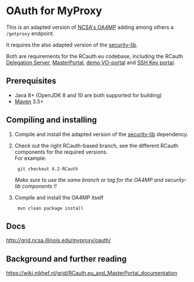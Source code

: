 # OAuth for MyProxy

This is an adapted version of [NCSA's OA4MP](https://github.com/ncsa/OA4MP)
adding among others a `/getproxy` endpoint.

It requires the also adapted version of the [security-lib](https://github.com/rcauth-eu/security-lib).

Both are requirements for the RCauth.eu codebase, including the RCauth
[Delegation Server](https://github.com/rcauth-eu/aarc-delegation-server),
[MasterPortal](https://github.com/rcauth-eu/aarc-master-portal),
[demo VO-portal](https://github.com/rcauth-eu/aarc-vo-portal) and
[SSH Key portal](https://github.com/rcauth-eu/aarc-ssh-portal).

## Prerequisites

* Java 8+ (OpenJDK 8 and 10 are both supported for building)
* [Maven](https://maven.apache.org/) 3.5+

## Compiling and installing

1. Compile and install the adapted version of the [security-lib](https://github.com/rcauth-eu/security-lib) dependency.

2. Check out the right RCauth-based branch, see the different RCauth components for the required versions.  
   For example:

        git checkout 4.2-RCauth

   *Make sure to use the same branch or tag for the OA4MP and security-lib components !!*

3. Compile and install the OA4MP itself

        mvn clean package install

## Docs

http://grid.ncsa.illinois.edu/myproxy/oauth/

## Background and further reading

https://wiki.nikhef.nl/grid/RCauth.eu_and_MasterPortal_documentation
